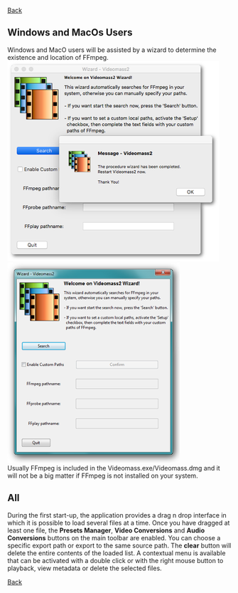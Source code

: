 [Back](../../videomass_use.md)

## Windows and MacOs Users

Windows and MacO users will be assisted by a wizard to determine the existence and location of FFmpeg.   
![Image](../../images/MacOs_wizard.png) ![Image](../../images/windows_wizard.png)   
Usually FFmpeg is included in the Videomass.exe/Videomass.dmg and it will not be a big matter if FFmpeg is not 
installed on your system.

## All

During the first start-up, the application provides a drag n drop interface in which it is possible to load several files 
at a time. Once you have dragged at least one file, the **Presets Manager**, **Video Conversions** and **Audio Conversions** buttons on the main toolbar are enabled. You can choose a specific export path or export to the same source path. 
The **clear** button will delete the entire contents of the loaded list. A contextual menu is available that can be activated 
with a double click or with the right mouse button to playback, view metadata or delete the selected files.

[Back](../../videomass_use.md)

